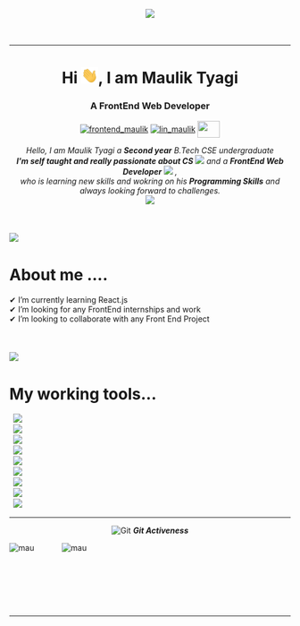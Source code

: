 <p align="center">
 <img src="https://upload.wikimedia.org/wikipedia/commons/a/ae/Github-desktop-logo-symbol.svg" height="200"/>
</p> 
<br>


<hr>
<h1 align="center">Hi <img src="https://raw.githubusercontent.com/ABSphreak/ABSphreak/master/gifs/Hi.gif" width="30px">, I am Maulik Tyagi </h1>
<h3 align="center">A FrontEnd Web Developer </h3>
<p align="center">
<a href="https://www.frontendmentor.io/profile/maulik-2412" target="blank"><img align="center" src="https://seeklogo.com/images/F/frontend-mentor-logo-DD85EFE0E9-seeklogo.com.png" alt="frontend_maulik" height="30" width="40" /></a>
<a href="https://www.linkedin.com/in/maulik-tyagi-90aa09229/" target="blank"><img align="center" src="https://play-lh.googleusercontent.com/kMofEFLjobZy_bCuaiDogzBcUT-dz3BBbOrIEjJ-hqOabjK8ieuevGe6wlTD15QzOqw" alt="lin_maulik" height="30" width="40" /></a>   
 <a href = "mailto: mauliktyag08@gmail.com"><img align="center" src="https://seeklogo.com/images/G/gmail-new-2020-logo-32DBE11BB4-seeklogo.com.png" height="30" width="40" /></a>
</p>
</p>
<p align="center">
  <em>
    Hello, I am Maulik Tyagi a <b>Second year</b> B.Tech CSE undergraduate 
   <br>
    <b>I'm self taught and really passionate about CS</b> <img src="https://github.com/TheDudeThatCode/TheDudeThatCode/blob/master/Assets/Developer.gif" width="30px"> and a <b>FrontEnd Web Developer</b>&nbsp;<img src="https://github.com/TheDudeThatCode/TheDudeThatCode/blob/master/Assets/Designer.gif" width="36px">&nbsp,<br>who is learning new skills and wokring on his
    <b>Programming Skills</b> and always looking forward to challenges.
  </em> 
  <br>
   <img src="https://media.giphy.com/media/qjqUcgIyRjsl2/giphy.gif" width="50" />
</p>
<br><br>
<img src="https://media.giphy.com/media/iY8CRBdQXODJSCERIr/giphy.gif" width="30px">&nbsp; <h1>About me ....</h1>
<p align="left">
✔ I’m currently learning React.js<br>
✔ I’m looking for any FrontEnd internships and work<br>
✔ I’m looking to collaborate with any Front End Project<br>
<br><br><br>
<img src="https://media.giphy.com/media/iY8CRBdQXODJSCERIr/giphy.gif" width="30px">&nbsp; <h1>My working tools...</h1>
<p align="left">
 <code> <img height="50" src="https://www.vectorlogo.zone/logos/w3_html5/w3_html5-ar21.svg"> </code>
 <br>
 <code> <img height="50" src="https://www.vectorlogo.zone/logos/netlifyapp_watercss/netlifyapp_watercss-ar21.svg"> </code>
 <br>
 <code> <img height="50" src="https://www.vectorlogo.zone/logos/wordpress/wordpress-ar21.svg"></code>
 <br>
 <code> <img height="50" src="https://www.vectorlogo.zone/logos/getbootstrap/getbootstrap-ar21.svg"></code>
 <br>
 <code> <img height="50" src="https://seeklogo.com/images/C/c-logo-43CE78FF9C-seeklogo.com.png"></code>
 <br>
 <code> <img height="50" src="https://www.vectorlogo.zone/logos/getbootstrap/getbootstrap-ar21.svg"></code>
 <br>
 <code> <img height="50" src="https://www.vectorlogo.zone/logos/getbootstrap/getbootstrap-ar21.svg"></code>
 <br>
 <code> <img height="50" src="https://www.vectorlogo.zone/logos/getbootstrap/getbootstrap-ar21.svg"></code>
 <br>
 <code> <img height="50" src="https://www.vectorlogo.zone/logos/getbootstrap/getbootstrap-ar21.svg"></code>
 <br>
   <hr>
  <p align="center">
 <img src="https://media.giphy.com/media/W5eoZHPpUx9sapR0eu/giphy.gif" width="30px" alt="Git"/>&nbsp;<i><b>Git Activeness</b></i></p>
  <p>
  <img align="left" src="https://github-readme-stats.vercel.app/api/top-langs/?username=maulik-2412&show_icons=true&locale=en&layout=compact&theme=chartreuse-dark&cache_seconds=0" alt="mau" /></p>
  <p>&nbsp;<img align="right" src="https://github-readme-stats.vercel.app/api?username=maulik-2412&show_icons=true&locale=en&theme=chartreuse-dark&cache_seconds=0" alt="mau" width="410" /></p>
<br><br><br><br><br>
  
<hr>
